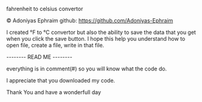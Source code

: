 fahrenheit to celsius convertor

© Adoniyas Ephraim
github: https://github.com/Adoniyas-Ephraim 

I created °F to °C convertor but also the ability to save the data that you get when you click the save button. I hope this help you understand how to open file, create a file, write in that file.

-------- READ ME --------

everything is in comment(#) so you will know what the code do.

I appreciate that you downloaded my code.

Thank You and have a wonderfull day